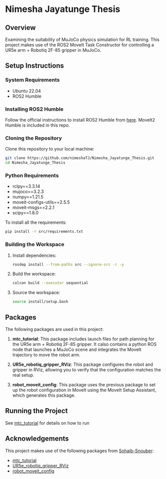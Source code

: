 # Nimesha Jayatunge Thesis

## Overview
Examining the suitability of MuJoCo physics simulation for RL training. This project makes use of the ROS2 MoveIt Task Constructor for controlling a UR5e arm + Robotiq 2F-85 gripper in MuJoCo. 

## Setup Instructions

### System Requirements
- Ubuntu 22.04
- ROS2 Humble

### Installing ROS2 Humble
Follow the official instructions to install ROS2 Humble from [here](https://docs.ros.org/en/humble/Installation.html). MoveIt2 Humble is included in this repo.

### Cloning the Repository
Clone this repository to your local machine:
```bash
git clone https://github.com/nimeshaTJ/Nimesha_Jayatunge_Thesis.git
cd Nimesha_Jayatunge_Thesis
```

### Python Requirements
- rclpy==3.3.14 
- mujoco==3.2.3
- numpy==1.21.5
- moveit-configs-utils==2.5.5
- moveit-msgs==2.2.1
- scipy==1.8.0

To install all the requirements:
```bash
pip install -r src/requirements.txt
```

### Building the Workspace
1. Install dependencies:
   ```bash
   rosdep install --from-paths src --ignore-src -r -y
   ```

2. Build the workspace:
   ```bash
   colcon build --executor sequential
   ```

3. Source the workspace:
   ```bash
   source install/setup.bash
   ```

## Packages
The following packages are used in this project:

1. **mtc_tutorial**: This package includes launch files for path planning for the UR5e arm + Robotiq 2F-85 gripper. It calso contains a python ROS node that launches a MuJoCo scene and integrates the MoveIt trajectory to move the robot arm.

2. **UR5e_robotiq_gripper_RViz**: This package configures the robot and gripper in RViz, allowing you to verify that the configuration matches the real setup.

3. **robot_moveit_config**: This package uses the previous package to set up the robot configuration in MoveIt using the MoveIt Setup Assistant, which generates this package.


## Running the Project
See [mtc_tutorial](src/mtc_tutorial/README.md) for details on how to run

## Acknowledgements
This project makes use of the following packages from [Sohaib-Snouber](https://github.com/Sohaib-Snouber):
- [mtc_tutorial](https://github.com/Sohaib-Snouber/master_project_ws/tree/main/src/mtc_tutorial)
- [UR5e_robotiq_gripper_RViz](https://github.com/Sohaib-Snouber/master_project_ws/tree/main/src/UR5e_robotiq_gripper_RViz)
- [robot_moveit_config](https://github.com/Sohaib-Snouber/master_project_ws/tree/main/src/robot_moveit_config)
